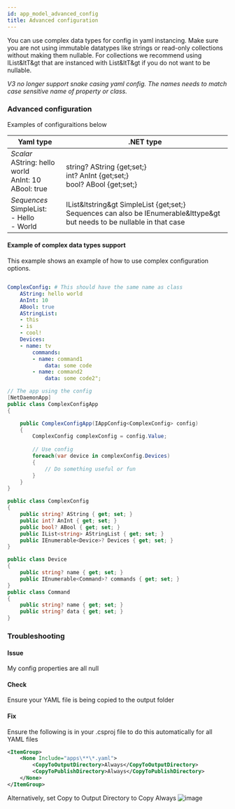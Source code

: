 ```yaml
---
id: app_model_advanced_config
title: Advanced configuration
---
```


You can use complex data types for config in yaml instancing. Make sure you are not using immutable datatypes like strings or read-only collections without making them nullable. For collections we recommend using IList&ltT&gt that are instanced with List&ltT&gt if you do not want to be nullable.

*V3 no longer support snake casing yaml config. The names needs to match case sensitive name of property or class.*

### Advanced configuration
Examples of configuraitions below

| Yaml type                                                             | .NET type                                                                                                                  |
| --------------------------------------------------------------------- | -------------------------------------------------------------------------------------------------------------------------- |
| *Scalar* <br/>AString: hello world <br/>AnInt: 10 <br/>ABool: true | <br/>string? AString {get;set;} <br/>int? AnInt {get;set;} <br/>bool? ABool {get;set;}                                     |
| *Sequences* <br/>SimpleList:<br/>  - Hello<br/>  - World             | IList&ltstring&gt SimpleList {get;set;} <br/>Sequences can also be IEnumerable&lttype&gt but needs to be nullable in that case |

#### Example of complex data types support

This example shows an example of how to use complex configuration options. 

```yaml

ComplexConfig: # This should have the same name as class
    AString: hello world
    AnInt: 10
    ABool: true
    AStringList:
    - this
    - is
    - cool!
    Devices:
    - name: tv
        commands:
        - name: command1
            data: some code
        - name: command2
            data: some code2";
```

```csharp
// The app using the config
[NetDaemonApp]
public class ComplexConfigApp
{

    public ComplexConfigApp(IAppConfig<ComplexConfig> config)
    {
        ComplexConfig complexConfig = config.Value;
        
        // Use config
        foreach(var device in complexConfig.Devices)
        {
            // Do something useful or fun
        }
    }
}

public class ComplexConfig
{
    public string? AString { get; set; }
    public int? AnInt { get; set; }
    public bool? ABool { get; set; }
    public IList<string> AStringList { get; set; } 
    public IEnumerable<Device>? Devices { get; set; } 
}

public class Device
{
    public string? name { get; set; }
    public IEnumerable<Command>? commands { get; set; } 
}
public class Command
{
    public string? name { get; set; }
    public string? data { get; set; }
}

```
### Troubleshooting
#### Issue
My config properties are all null
#### Check
Ensure your YAML file is being copied to the output folder
#### Fix
Ensure the following is in your .csproj file to do this automatically for all YAML files
```xml
<ItemGroup>
    <None Include="apps\**\*.yaml">
        <CopyToOutputDirectory>Always</CopyToOutputDirectory>
        <CopyToPublishDirectory>Always</CopyToPublishDirectory>
    </None>
</ItemGroup>
```
Alternatively, set Copy to Output Directory to Copy Always ![image](https://user-images.githubusercontent.com/6813309/201219449-495d0015-a08a-4651-9db0-e445ea4e6e53.png)
